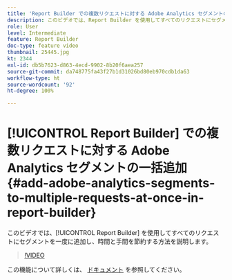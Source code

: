 ```yaml
---
title: 'Report Builder での複数リクエストに対する Adobe Analytics セグメントの一括追加 '
description: このビデオでは、Report Builder を使用してすべてのリクエストにセグメントを一度に追加し、時間と手間を節約する方法を説明します。
role: User
level: Intermediate
feature: Report Builder
doc-type: feature video
thumbnail: 25445.jpg
kt: 2344
exl-id: db5b7623-d863-4ecd-9902-8b20f6aea257
source-git-commit: da748775fa43f27b1d31026bd80eb970cdb1da63
workflow-type: ht
source-wordcount: '92'
ht-degree: 100%

---
```


# [!UICONTROL Report Builder] での複数リクエストに対する Adobe Analytics セグメントの一括追加 {#add-adobe-analytics-segments-to-multiple-requests-at-once-in-report-builder}

このビデオでは、[!UICONTROL Report Builder] を使用してすべてのリクエストにセグメントを一度に追加し、時間と手間を節約する方法を説明します。

>[!VIDEO](https://video.tv.adobe.com/v/25445/?quality=12)

この機能について詳しくは、 [ドキュメント](https://experienceleague.adobe.com/docs/analytics/analyze/report-builder/home.html?lang=ja) を参照してください。
